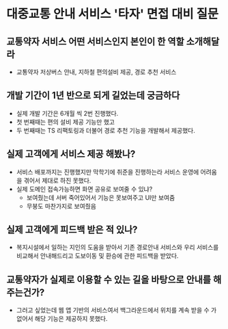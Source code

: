 # 대중교통 안내 서비스 '타자' 면접 대비 질문

## 교통약자 서비스 어떤 서비스인지 본인이 한 역할 소개해달라

- 교통약자 저상버스 안내, 지하철 편의설비 제공, 경로 추천 서비스

## 개발 기간이 1년 반으로 되게 길었는데 궁금하다

- 실제 개발 기간은 6개월 씩 2번 진행했다.
- 첫 번째때는 편의 설비 제공 기능만 했고
- 두 번째때는 TS 리팩토링과 더불어 경로 추천 기능을 개발해서 제공했다.

## 실제 고객에게 서비스 제공 해봤나?

- 서비스 배포까지는 진행했지만 막학기에 취준을 진행하는라 서비스 운영에 어려움을 겪어서 제대로 하진 못했다.
- 실제 도메인 접속가능하면 화면 공유로 보여줄 수 있냐?
  - 보여줬는데 서버 죽어있어서 기능은 못보여주고 UI만 보여줌
  - 무붕도 마찬가지로 보여줬음

## 실제 고객에게 피드백 받은 적 있나?

- 복지시설에서 일하는 지인의 도움을 받아서 기존 경로안내 서비스와 우리 서비스를 비교해서 안내해드리고 도보이동 및 환승에 관한 피드백을 받았다.

## 교통약자가 실제로 이용할 수 있는 길을 바탕으로 안내를 해주는건가?

- 그러고 싶었는데 웹 앱 기반의 서비스여서 백그라운드에서 위치를 계속 받을 수 가 없어서 해당 기능은 제공하지 못했다.
